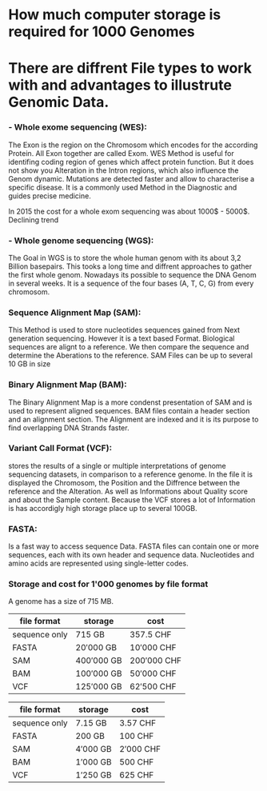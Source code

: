 # How much computer storage is required for 1000 Genomes
# There are diffrent File types to work with and advantages to illustrute Genomic Data.

### - Whole exome sequencing (WES):
The Exon is the region on the Chromosom which encodes for the according Protein. 
All Exon together are called Exom. WES Method is useful for identifing coding region of genes which affect protein function.
But it does not show you Alteration in the Intron regions, which also influence the Genom dynamic.
Mutations are detected faster and allow to characterise a specific disease. It is a commonly used Method
in the Diagnostic and guides precise medicine.

In 2015 the cost for a whole exom sequencing was about 1000$ - 5000$. Declining trend


### - Whole genome sequencing (WGS):
The Goal in WGS is to store the whole human genom with its about 3,2 Billion basepairs. This tooks a long time and diffrent approaches to
gather the first whole genom. Nowadays its possible to sequence the DNA Genom in several weeks. It is a sequence of the four 
bases (A, T, C, G) from every chromosom. 


### Sequence Alignment Map (SAM):
This Method is used to store nucleotides sequences gained from Next generation sequencing.
However it is a text based Format. Biological sequences are alignt to a reference.
We then compare the sequence and determine the Aberations to the reference. 
SAM Files can be up to several 10 GB in size


### Binary Alignment Map (BAM):
The Binary Alignment Map is a more condenst presentation of SAM and is used to represent aligned sequences.
BAM files contain a header section and an alignment section. The Alignment are indexed and it is its purpose to
find overlapping DNA Strands faster.


### Variant Call Format (VCF):
stores the results of a single or multiple interpretations of genome sequencing datasets, in comparison to a reference genome.
In the file it is displayed the Chromosom, the Position and the Diffrence between the reference and the Alteration. As well as 
Informations about Quality score and about the Sample content.
Because the VCF stores a lot of Information is has accordigly high storage place up to several 100GB.


### FASTA:
Is a fast way to access sequence Data.
FASTA files can contain one or more sequences, each with its own header and sequence data.
Nucleotides and amino acids are represented using single-letter codes.

### Storage and cost for 1'000 genomes by file format

A genome has a size of 715 MB. 

file format | storage | cost |
----------- | ----------- | ------------ 
sequence only | $715$ GB | $357.5$ CHF | 
FASTA | $20'000$ GB | $10'000$ CHF |
SAM | $400'000$ GB | $200'000$ CHF | 
BAM | $100'000$ GB | $50'000$ CHF | 
VCF | $125'000$ GB | $62'500$ CHF | 



file format | storage | cost |
----------- | ----------- | ------------ 
sequence only | $7.15$ GB | $3.57$ CHF | 
FASTA | $200$ GB | $100$ CHF |
SAM | $4'000$ GB | $2'000$ CHF |
BAM | $1'000$ GB | $500$ CHF |
VCF | $1'250$ GB | $625$ CHF |




